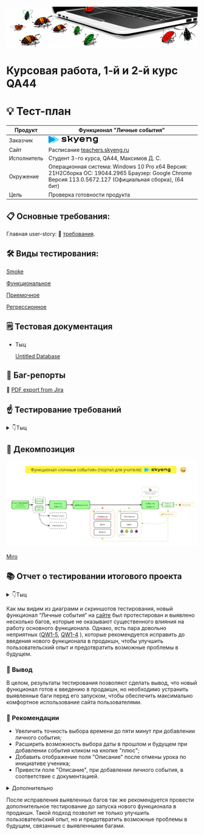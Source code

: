 ![](assets/Head.png) 

# Курсовая работа, 1-й и 2-й курс QA44

# 💡 Тест-план

| Продукт | Функционал "Личные события" | 
|---|---|
| Заказчик | <img src=assets/skyeng-logo-light_2.png width="130" height="20"> |
| Сайт | Расписание [teachers.skyeng.ru](https://teachers.skyeng.ru/schedule) |
| Исполнитель | Студент 3-го курса, QA44, Максимов Д. С. |
| Окружение | Операционная система: Windows 10 Pro x64 Версия: 21H2Сборка ОС: 19044.2965 Браузер: Google Chrome Версия 113.0.5672.127 (Официальная сборка), (64 бит) |
| Цель | Проверка готовности продукта |

## 📋 Основные требования:

Главная user-story: 🔗 [требования](https://www.notion.so/6746e543d02c43879de0057cafe196b0?pvs=21).

## 🛠 Виды тестирования:

[Smoke](https://drive.google.com/file/d/1v-HuvkwAJllK_F5Jw6eyp_4kecmb7CXM/view?usp=sharing)

[Функциональное](https://drive.google.com/file/d/1V3JqMpvYMbRb_76Y6eZMkDuC3KuMz6nf/view?usp=sharing) 

[Приемочное](https://drive.google.com/file/d/1RFpUztcsnpH1X3Y5Ii4iCJpr5vmc1j4R/view?usp=sharing)

[Регрессионное](https://drive.google.com/file/d/1qttt5YAJeW0M6ZNPrPi9fxVORmDsZxab/view?usp=sharing)

## 🗒 Тестовая документация

- Тыц
    
    [Untitled Database](%D0%9A%D1%83%D1%80%D1%81%D0%BE%D0%B2%D0%B0%D1%8F%20%D1%80%D0%B0%D0%B1%D0%BE%D1%82%D0%B0,%201-%D0%B8%CC%86%20%D0%B8%202-%D0%B8%CC%86%20%D0%BA%D1%83%D1%80%D1%81%20QA44%20656e4375fa974a29b25765b97b5f5003/Untitled%20Database%2041404ccc80ec43a391f94bbd69d10077.csv)
    

## 🐞 Баг-репорты

🔗 [PDF export from Jira](https://drive.google.com/drive/folders/1BF6coFmrlZ4ZshWnYib36WgjzAggjsQc?usp=sharing)

## ☝️ Тестирование требований

<details>
  <summary>👇Тыц</summary>
    
| Требование | Вопрос к требованию | Критерий |
| --- | --- | --- |
| Преподаватель может добавить личное событие кликнув в слот | Обводка сетка слотов малозаметна на макете | Недвусмысленность |
| Преподаватель может добавить личное событие нажав на плюс | Плюс на макете не отмечен | Недвусмысленность |
| Для удаления личного события необходимо на него кликнуть и нажать кнопку «Удалить» | Как подтверждается удаление личного события? | Полнота |
| Для того чтобы отредактировать личное событие, необходимо кликнуть на него и нажать «Редактировать». | Как подтверждается редактирование личного события? | Полнота |
| Если событие и урок совпадают по времени, урок отображается всегда выше всего.
Если два события происходят в одно время, отображается выше то, которое было создано последним. | Как происходит отображение событий, назначенных на одно время, если их больше 2-х? | Корректность |
</details>

## 🔎 Декомпозиция

<img src="assets/decomposition.PNG" alt="Decomposition"/>

[Miro](https://miro.com/app/board/uXjVMC9ROLI=/?share_link_id=277424855356)

## 📚 Отчет о тестировании итогового проекта
<details>
  <summary>👇Тыц</summary>
<img src=assets/acceptance.png>
<img src=assets/smoke.png>
<img src=assets/F1.jpg>
<img src=assets/F2.jpg>
</details>


Как мы видим из диаграмм и скриншотов тестирования, новый функционал “Личные события“ на [сайте](https://teachers.skyeng.ru/schedule) был протестирован и выявлено несколько багов, которые не оказывают существенного влияния на работу основного функционала. Однако, есть пара довольно неприятных ([QW1-5](https://drive.google.com/file/d/1_H6q3z2C1wDdQZaRsIq_2w6-fEHyDITJ/view?usp=sharing), [QW1-4](https://drive.google.com/file/d/111CDltOvvu8cvk6oXanAEgKK5CtIe5C2/view?usp=sharing) ), которые рекомендуется исправить до введения нового функционала в продакшн, чтобы улучшить пользовательский опыт и предотвратить возможные проблемы в будущем.

### 📒 Вывод

В целом, результаты тестирования позволяют сделать вывод, что новый функционал готов к введению в продакшн, но необходимо устранить выявленные баги перед его запуском, чтобы обеспечить максимально комфортное использование сайта пользователями.

### 📌 Рекомендации

- Увеличить точность выбора времени до пяти минут при добавлении личного события;
- Расширить возможность выбора даты в прошлом и будущем при добавлении события кликом на кнопке "плюс";
- Добавить отображение поля "Описание" после отмены урока по инициативе ученика;
- Привести поле "Описание", при добавлении личного события, в соответствие с документацией.
<details>
    <summary>Дополнительно</summary>
    
    Добавить возможность скрытия левого меню, чтобы только расписание отображалось в полный экран.
    
  <img src=assets/R1_copy.jpg>
    
    Увеличить кратность масштабирования расписания (добавить увеличенный масштаб).
    
  <img src=assets/R2-2_copy.jpg>
    
    Убрать прокрутку расписания по горизонтали, т.к. на данный момент она бесполезна.
    
  <img src=assets/R3_copy_1.jpg>
  <img src=assets/R3_copy_1.jpg>

    Сделать границы сетки расписания более различимыми (контрастными по отношению к фону).
    
   <img src=assets/R4_copy.jpg>
    
    Вынести чек-бокс "Личные события" из меню с настройками. Также добавить возможность отображения личных событий отдельно от уроков.
    
<img src=assets/R5_copy.jpg>
    
    Добавить в настройки темы отображения сетки расписания.
    
    Добавить палитру RGB в цвета выбора личного события.
    
   <img src=assets/R7_copy.jpg>
    
    Добавить возможность сохранения цветовых шаблонов для личных событий.
</details>

После исправления выявленных багов так же рекомендуется провести дополнительное тестирование до запуска нового функционала в продакшн. Такой подход позволит не только улучшить пользовательский опыт, но и предотвратить возможные проблемы в будущем, связанные с выявленными багами.

